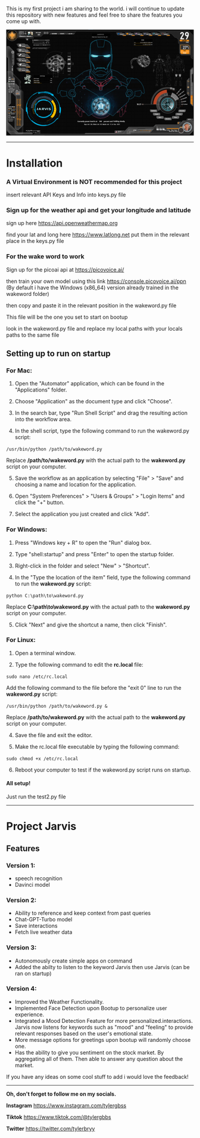 This is my first project i am sharing to the world. 
i will continue to update this repository with new 
features and feel free to share the features you 
come up with.

![Iron Man](ironman.png)
__________________________________________________

# Installation

### A Virtual Environment is NOT recommended for this project
insert relevant API Keys and Info into keys.py file

### Sign up for the weather api and get your longitude and latitude
sign up here https://api.openweathermap.org

find your lat and long here https://www.latlong.net
put them in the relevant place in the keys.py file

### For the wake word to work
Sign up for the picoai api at https://picovoice.ai/

then train your own model using this link https://console.picovoice.ai/ppn (By default i have the Windows (x86_64) version already trained in the wakeword folder)

then copy and paste it in the relevant position in the wakeword.py file

This file will be the one you set to start on bootup 

look in the wakeword.py file and replace my local paths with your locals paths to the same file

## Setting up to run on startup

### For Mac:

1. Open the "Automator" application, which can be found in the "Applications" folder.

2. Choose "Application" as the document type and click "Choose".

3. In the search bar, type "Run Shell Script" and drag the resulting action into the workflow area.

4. In the shell script, type the following command to run the wakeword.py script:

``/usr/bin/python /path/to/wakeword.py``

Replace **/path/to/wakeword.py** with the actual path to the **wakeword.py** script on your computer.

5. Save the workflow as an application by selecting "File" > "Save" and choosing a name and location for the application.

6. Open "System Preferences" > "Users & Groups" > "Login Items" and click the "+" button.

7. Select the application you just created and click "Add".

### For Windows:

1. Press "Windows key + R" to open the "Run" dialog box.

2. Type "shell:startup" and press "Enter" to open the startup folder.

3. Right-click in the folder and select "New" > "Shortcut".

4. In the "Type the location of the item" field, type the following command to run the **wakeword.py** script:

``python C:\path\to\wakeword.py``

Replace **C:\path\to\wakeword.py** with the actual path to the **wakeword.py** script on your computer.

5. Click "Next" and give the shortcut a name, then click "Finish".

### For Linux:

1. Open a terminal window.

2. Type the following command to edit the **rc.local** file:

``sudo nano /etc/rc.local``

Add the following command to the file before the "exit 0" line to run the **wakeword.py** script:

``/usr/bin/python /path/to/wakeword.py &``

Replace **/path/to/wakeword.py** with the actual path to the **wakeword.py** script on your computer.

4. Save the file and exit the editor.

5. Make the rc.local file executable by typing the following command:

``sudo chmod +x /etc/rc.local``

6. Reboot your computer to test if the wakeword.py script runs on startup.

#### All setup!
Just run the test2.py file
__________________________________________________

# Project Jarvis

## Features

### Version 1:

- speech recognition
- Davinci model

### Version 2: 

- Ability to reference and keep context from past queries
- Chat-GPT-Turbo model
- Save interactions
- Fetch live weather data

### Version 3: 

- Autonomously create simple apps on command
- Added the abilty to listen to the keyword Jarvis then use Jarvis (can be ran on startup)

### Version 4: 

- Improved the Weather Functionality.
- Implemented Face Detection upon Bootup to personalize user experience.
- Integrated a Mood Detection Feature for more personalized.interactions. Jarvis now listens for keywords such as "mood" and "feeling" to provide relevant responses based on the user's emotional state.
- More message options for greetings upon bootup will randomly choose one.
- Has the ability to give you sentiment on the stock market. By aggregating all of them. Then able to answer any question about the market.



If you have any ideas on some cool stuff to add i would love the feedback!

__________________________________________________

**Oh, don't forget to follow me on my socials.**

**Instagram**
https://www.instagram.com/tylergbss

**Tiktok**
https://www.tiktok.com/@tylergbbs

**Twitter**
https://twitter.com/tylerbryy 



